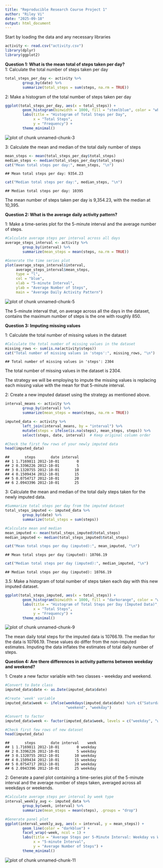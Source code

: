 ```yaml
---
title: "Reproducible Research Course Project 1"
author: "Riley Vi"
date: "2025-09-18"
output: html_document
---
```

Start by loading the data and any necessary libraries

``` r
activity <- read.csv("activity.csv")  
library(dplyr)  
library(ggplot2)  
```
  
**Question 1: What is the mean total of steps taken per day?**  
1: Calculate the total number of steps taken per day  

``` r
total_steps_per_day <- activity %>%
        group_by(date) %>%
        summarize(total_steps = sum(steps, na.rm = TRUE))
```

2: Make a histogram of the total number of steps taken per day  

``` r
ggplot(total_steps_per_day, aes(x = total_steps)) +
        geom_histogram(binwidth = 1000, fill = "steelblue", color = "white") +
        labs(title = "Histogram of Total Steps per Day",
             x = "Total Steps",
             y = "Frequency") +
        theme_minimal()
```

![plot of chunk unnamed-chunk-3](figure/unnamed-chunk-3-1.png)
  
3: Calculate the mean and median of the total daily number of steps

``` r
mean_steps <- mean(total_steps_per_day$total_steps)
median_steps <- median(total_steps_per_day$total_steps)
cat("Mean total steps per day:", mean_steps, "\n")
```

```
## Mean total steps per day: 9354.23
```

``` r
cat("Median total steps per day:", median_steps, "\n")
```

```
## Median total steps per day: 10395
```
  The mean number of steps taken per day is 9,354.23, with the median at 10,395.
  
**Question 2: What is the average daily activity pattern?**   

  1: Make a time-series plot for the 5-minute interval and the average number of steps.  

``` r
#Calculate average steps per interval across all days
average_steps_interval <- activity %>%
        group_by(interval) %>%
        summarize(mean_steps = mean(steps, na.rm = TRUE))

#Generate the time series plot 
plot(average_steps_interval$interval,
     average_steps_interval$mean_steps,
     type = "l",
     col = "blue",
     xlab = "5-minute Interval",
     ylab = "Average Number of Steps",
     main = "Average Daily Activity Pattern")
```

![plot of chunk unnamed-chunk-5](figure/unnamed-chunk-5-1.png)

The 5-minute interval that, on average across all the days in the dataset, contains the maximum number of steps is the one with roughly 850.  

**Question 3: Imputing missing values**

1: Calculate the total number of missing values in the dataset  

``` r
#Calculate the total number of missing values in the dataset
missing_rows <- sum(is.na(activity$steps))
cat("Total number of missing values in 'steps':", missing_rows, "\n")
```

```
## Total number of missing values in 'steps': 2304
```
The total number of missing values in the dataset is 2304.

The strategy we will be employing to impute the missing values is replacing each missing value with the mean for that 5-minute interval.

2: Create a new imputed dataset using the strategy as mentioned above. 

``` r
interval_means <- activity %>%
        group_by(interval) %>%
        summarize(mean_steps = mean(steps, na.rm = TRUE))

imputed_data <- activity %>%
        left_join(interval_means, by = "interval") %>%
        mutate(steps = ifelse(is.na(steps), mean_steps, steps)) %>%
        select(steps, date, interval)  # Keep original column order

#Check the first few rows of your newly imputed data
head(imputed_data)
```

```
##       steps       date interval
## 1 1.7169811 2012-10-01        0
## 2 0.3396226 2012-10-01        5
## 3 0.1320755 2012-10-01       10
## 4 0.1509434 2012-10-01       15
## 5 0.0754717 2012-10-01       20
## 6 2.0943396 2012-10-01       25
```
3: Calculate the mean and median of the total daily steps taken for the newly imputed data.

``` r
#Summarize total steps per day from the imputed dataset
total_steps_imputed <- imputed_data %>%
        group_by(date) %>%
        summarize(total_steps = sum(steps))

#Calculate mean and median
mean_imputed <- mean(total_steps_imputed$total_steps)
median_imputed <- median(total_steps_imputed$total_steps)

cat("Mean total steps per day (imputed):", mean_imputed, "\n")
```

```
## Mean total steps per day (imputed): 10766.19
```

``` r
cat("Median total steps per day (imputed):", median_imputed, "\n")
```

```
## Median total steps per day (imputed): 10766.19
```
3.5: Make a histogram of total number of steps taken each day with this new imputed dataset.

``` r
ggplot(total_steps_imputed, aes(x = total_steps)) +
        geom_histogram(binwidth = 1000, fill = "darkorange", color = "white") +
        labs(title = "Histogram of Total Steps per Day (Imputed Data)",
             x = "Total Steps",
             y = "Frequency") +
        theme_minimal()
```

![plot of chunk unnamed-chunk-9](figure/unnamed-chunk-9-1.png)

The mean daily total steps for the imputed data is 10766.19. The median for the data is 10766.19. 
These values do differ from the non-imputed estimates. Imputing the data inflates the estimates of total daily number of steps.

**Question 4: Are there differences in activity patterns between weekday and weekend?**

1: Create a new factor variable with two classes - weekday and weekend. 

``` r
#Convert to Date class
imputed_data$date <- as.Date(imputed_data$date)

#Create 'week' variable
imputed_data$week <- ifelse(weekdays(imputed_data$date) %in% c("Saturday", "Sunday"),
                            "weekend", "weekday")

#Convert to factor
imputed_data$week <- factor(imputed_data$week, levels = c("weekday", "weekend"))

#Check first few rows of new dataset
head(imputed_data)
```

```
##       steps       date interval    week
## 1 1.7169811 2012-10-01        0 weekday
## 2 0.3396226 2012-10-01        5 weekday
## 3 0.1320755 2012-10-01       10 weekday
## 4 0.1509434 2012-10-01       15 weekday
## 5 0.0754717 2012-10-01       20 weekday
## 6 2.0943396 2012-10-01       25 weekday
```
2: Generate a panel plot containing a time-series plot of the 5-minute interval and the average number of steps taken, averaged across all weekdays or weekends. 

``` r
#Calculate average steps per interval by week type
interval_weekly_avg <- imputed_data %>%
        group_by(week, interval) %>%
        summarize(mean_steps = mean(steps), .groups = "drop")

#Generate panel plot
ggplot(interval_weekly_avg, aes(x = interval, y = mean_steps)) +
        geom_line(color = "darkblue") +
        facet_wrap(~week, ncol = 1) +
        labs(title = "Average Steps per 5-Minute Interval: Weekday vs Weekend",
             x = "5-minute Interval",
             y = "Average Number of Steps") +
        theme_minimal()
```

![plot of chunk unnamed-chunk-11](figure/unnamed-chunk-11-1.png)
